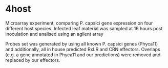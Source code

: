 # 4host


Microarray experiment, comparing P. capsici gene expression on four different host species. 
Infected leaf material was sampled at 16 hours post inoculation and analised using an agilent array

Probes set was generated by using all known P. capsici genes (Phyca11) and additionally, all in house predicted RxLR and CRN effectors.
Overlaps (e.g. a gene annotated in Phyca11 and our predictions) were removed and replaced by our effectors.




